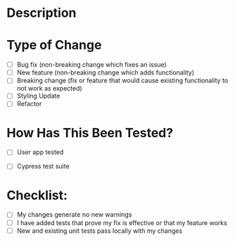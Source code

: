 # Description


# Type of Change

- [ ] Bug fix (non-breaking change which fixes an issue)
- [ ] New feature (non-breaking change which adds functionality)
- [ ] Breaking change (fix or feature that would cause existing functionality to not work as expected)
- [ ] Styling Update
- [ ] Refactor

# How Has This Been Tested?

- [ ] User app tested
- [ ] Cypress test suite 


# Checklist:

- [ ] My changes generate no new warnings
- [ ] I have added tests that prove my fix is effective or that my feature works
- [ ] New and existing unit tests pass locally with my changes
